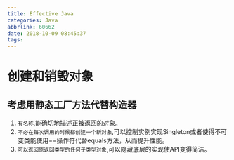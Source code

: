 ```yaml
---
title: Effective Java
categories: Java
abbrlink: 60662
date: 2018-10-09 08:45:37
tags:
---
```

# 创建和销毁对象
## 考虑用静态工厂方法代替构造器
1. `有名称`,能确切地描述正被返回的对象。
1. `不必在每次调用的时候都创建一个新对象`,可以控制实例实现Singleton或者使得不可变类能使用==操作符代替equals方法，从而提升性能。
1. `可以返回原返回类型的任何子类型对象`,可以隐藏底层的实现使API变得简洁。  



